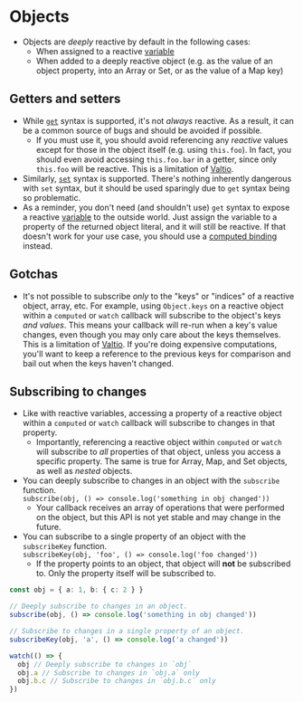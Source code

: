 # Objects

- Objects are _deeply_ reactive by default in the following cases:
  - When assigned to a reactive [variable](/docs/variables.md)
  - When added to a deeply reactive object (e.g. as the value of an object property, into an Array or Set, or as the value of a Map key)

## Getters and setters

- While [`get`](https://developer.mozilla.org/en-US/docs/Web/JavaScript/Reference/Functions/get) syntax is supported, it's not _always_ reactive. As a result, it can be a common source of bugs and should be avoided if possible.
  - If you must use it, you should avoid referencing any _reactive_ values except for those in the object itself (e.g. using `this.foo`). In fact, you should even avoid accessing `this.foo.bar` in a getter, since only `this.foo` will be reactive. This is a limitation of [Valtio](https://github.com/pmndrs/valtio).
- Similarly, [`set`](https://developer.mozilla.org/en-US/docs/Web/JavaScript/Reference/Functions/set) syntax is supported. There's nothing inherently dangerous with `set` syntax, but it should be used sparingly due to `get` syntax being so problematic.
- As a reminder, you don't need (and shouldn't use) `get` syntax to expose a reactive [variable](/docs/variables.md) to the outside world. Just assign the variable to a property of the returned object literal, and it will still be reactive. If that doesn't work for your use case, you should use a [computed binding](/docs/computed.md) instead.

## Gotchas

- It's not possible to subscribe _only_ to the "keys" or "indices" of a reactive object, array, etc. For example, using `Object.keys` on a reactive object within a `computed` or `watch` callback will subscribe to the object's keys _and values_. This means your callback will re-run when a key's value changes, even though you may only care about the keys themselves. This is a limitation of [Valtio](https://github.com/pmndrs/valtio). If you're doing expensive computations, you'll want to keep a reference to the previous keys for comparison and bail out when the keys haven't changed.

## Subscribing to changes

- Like with reactive variables, accessing a property of a reactive object within a `computed` or `watch` callback will subscribe to changes in that property.
  - Importantly, referencing a reactive object within `computed` or `watch` will subscribe to _all_ properties of that object, unless you access a specific property. The same is true for Array, Map, and Set objects, as well as _nested_ objects.
- You can deeply subscribe to changes in an object with the `subscribe` function.  
  `subscribe(obj, () => console.log('something in obj changed'))`
  - Your callback receives an array of operations that were performed on the object, but this API is not yet stable and may change in the future.
- You can subscribe to a single property of an object with the `subscribeKey` function.  
  `subscribeKey(obj, 'foo', () => console.log('foo changed'))`
  - If the property points to an object, that object will **not** be subscribed to. Only the property itself will be subscribed to.

```ts
const obj = { a: 1, b: { c: 2 } }

// Deeply subscribe to changes in an object.
subscribe(obj, () => console.log('something in obj changed'))

// Subscribe to changes in a single property of an object.
subscribeKey(obj, 'a', () => console.log('a changed'))

watch(() => {
  obj // Deeply subscribe to changes in `obj`
  obj.a // Subscribe to changes in `obj.a` only
  obj.b.c // Subscribe to changes in `obj.b.c` only
})
```

